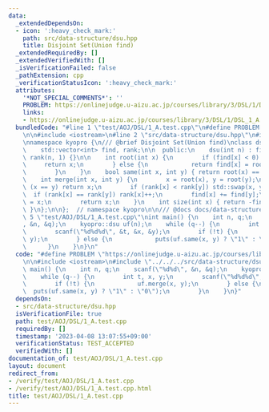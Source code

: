 ```yaml
---
data:
  _extendedDependsOn:
  - icon: ':heavy_check_mark:'
    path: src/data-structure/dsu.hpp
    title: Disjoint Set(Union find)
  _extendedRequiredBy: []
  _extendedVerifiedWith: []
  _isVerificationFailed: false
  _pathExtension: cpp
  _verificationStatusIcon: ':heavy_check_mark:'
  attributes:
    '*NOT_SPECIAL_COMMENTS*': ''
    PROBLEM: https://onlinejudge.u-aizu.ac.jp/courses/library/3/DSL/1/DSL_1_A
    links:
    - https://onlinejudge.u-aizu.ac.jp/courses/library/3/DSL/1/DSL_1_A
  bundledCode: "#line 1 \"test/AOJ/DSL/1_A.test.cpp\"\n#define PROBLEM \"https://onlinejudge.u-aizu.ac.jp/courses/library/3/DSL/1/DSL_1_A\"\
    \n\n#include <iostream>\n#line 2 \"src/data-structure/dsu.hpp\"\n#include <vector>\n\
    \nnamespace kyopro {\n/// @brief Disjoint Set(Union find)\nclass dsu {\n  private:\n\
    \    std::vector<int> find, rank;\n\n  public:\n    dsu(int n) : find(n, -1),\
    \ rank(n, 1) {}\n\n    int root(int x) {\n        if (find[x] < 0) {\n       \
    \     return x;\n        } else {\n            return find[x] = root(find[x]);\n\
    \        }\n    }\n    bool same(int x, int y) { return root(x) == root(y); }\n\
    \    int merge(int x, int y) {\n        x = root(x), y = root(y);\n        if\
    \ (x == y) return x;\n        if (rank[x] < rank[y]) std::swap(x, y);\n      \
    \  if (rank[x] == rank[y]) rank[x]++;\n        find[x] += find[y];\n        find[y]\
    \ = x;\n        return x;\n    }\n    int size(int x) { return -find[root(x)];\
    \ }\n};\n\n};  // namespace kyopro\n\n/// @docs docs/data-structure/dsu.md\n#line\
    \ 5 \"test/AOJ/DSL/1_A.test.cpp\"\nint main() {\n    int n, q;\n    scanf(\"%d%d\"\
    , &n, &q);\n    kyopro::dsu uf(n);\n    while (q--) {\n        int t, x, y;\n\
    \        scanf(\"%d%d%d\", &t, &x, &y);\n        if (!t) {\n            uf.merge(x,\
    \ y);\n        } else {\n            puts(uf.same(x, y) ? \"1\" : \"0\");\n  \
    \      }\n    }\n}\n"
  code: "#define PROBLEM \"https://onlinejudge.u-aizu.ac.jp/courses/library/3/DSL/1/DSL_1_A\"\
    \n\n#include <iostream>\n#include \"../../../src/data-structure/dsu.hpp\"\nint\
    \ main() {\n    int n, q;\n    scanf(\"%d%d\", &n, &q);\n    kyopro::dsu uf(n);\n\
    \    while (q--) {\n        int t, x, y;\n        scanf(\"%d%d%d\", &t, &x, &y);\n\
    \        if (!t) {\n            uf.merge(x, y);\n        } else {\n          \
    \  puts(uf.same(x, y) ? \"1\" : \"0\");\n        }\n    }\n}"
  dependsOn:
  - src/data-structure/dsu.hpp
  isVerificationFile: true
  path: test/AOJ/DSL/1_A.test.cpp
  requiredBy: []
  timestamp: '2023-04-08 13:07:55+09:00'
  verificationStatus: TEST_ACCEPTED
  verifiedWith: []
documentation_of: test/AOJ/DSL/1_A.test.cpp
layout: document
redirect_from:
- /verify/test/AOJ/DSL/1_A.test.cpp
- /verify/test/AOJ/DSL/1_A.test.cpp.html
title: test/AOJ/DSL/1_A.test.cpp
---
```

